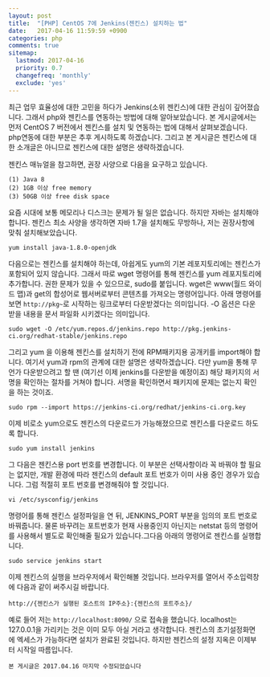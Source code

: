 ```yaml
---
layout: post
title:  "[PHP] CentOS 7에 Jenkins(젠킨스) 설치하는 법"
date:   2017-04-16 11:59:59 +0900
categories: php
comments: true
sitemap:
  lastmod: 2017-04-16
  priority: 0.7
  changefreq: 'monthly'
  exclude: 'yes'
---
```


최근 업무 효율성에 대한 고민을 하다가 Jenkins(소위 젠킨스)에 대한 관심이 깊어졌습니다. 그래서 php와 젠킨스를 연동하는 방법에 대해 알아보았습니다. <!--break--> 본 게시글에서는 먼저 CentOS 7 버전에서 젠킨스를 설치 및 연동하는 법에 대해서 살펴보겠습니다. php연동에 대한 부분은 추후 게시하도록 하겠습니다. 그리고 본 게시글은 젠킨스에 대한 소개글은 아니므로 젠킨스에 대한 설명은 생략하겠습니다.

젠킨스 매뉴얼을 참고하면, 권장 사양으로 다음을 요구하고 있습니다.

```
(1) Java 8
(2) 1GB 이상 free memory
(3) 50GB 이상 free disk space
```

요즘 시대에 보통 메모리나 디스크는 문제가 될 일은 없습니다. 하지만 자바는 설치해야 합니다. 젠킨스 최소 사양을 생각하면 자바 1.7을 설치해도 무방하나, 저는 권장사항에 맞춰 설치해보았습니다.

```
yum install java-1.8.0-openjdk
```

다음으로는 젠킨스를 설치해야 하는데, 아쉽게도 yum의 기본 레포지토리에는 젠킨스가 포함되어 있지 않습니다. 그래서 따로 wget 명령어를 통해 젠킨스를 yum 레포지토리에 추가합니다. 권한 문제가 있을 수 있으므로, sudo를 붙입니다. wget은 www(월드 와이드 맵)과 get의 합성어로 웹서버로부터 콘텐츠를 가져오는 명령어입니다. 아래 명령어를 보면 `http://pkg~`로 시작하는 링크로부터 다운받겠다는 의미입니다. -O 옵션은 다운받을 내용을 문서 파일화 시키겠다는 의미입니다.

```
sudo wget -O /etc/yum.repos.d/jenkins.repo http://pkg.jenkins-ci.org/redhat-stable/jenkins.repo
```

그리고 yum 을 이용해 젠킨스를 설치하기 전에 RPM패키지용 공개키를 import해야 합니다. 여기서 yum과 rpm의 관계에 대한 설명은 생략하겠습니다. 다만 yum을 통해 무언가 다운받으려고 할 땐 (여기선 이제 jenkins를 다운받을 예정이죠) 해당 패키지의 서명을 확인하는 절차를 거쳐야 합니다. 서명을 확인하면서 패키지에 문제는 없는지 확인을 하는 것이죠.

```
sudo rpm --import https://jenkins-ci.org/redhat/jenkins-ci.org.key
```

이제 비로소 yum으로도 젠킨스의 다운로드가 가능해졌으므로 젠킨스를 다운로드 하도록 합니다.

```
sudo yum install jenkins
```

그 다음은 젠킨스용 port 번호를 변경합니다. 이 부분은 선택사항이라 꼭 바꿔야 할 필요는 없지만, 개발 환경에 따라 젠킨스의 default 포트 번호가 이미 사용 중인 경우가 있습니다. 그럼 적절히 포트 번호를 변경해줘야 할 것입니다.

```
vi /etc/sysconfig/jenkins
```

명령어를 통해 젠킨스  설정파일을 연 뒤, JENKINS_PORT 부분을 임의의 포트 번호로 바꿔줍니다. 물론 바꾸려는 포트번호가 현재 사용중인지 아닌지는 netstat 등의 명령어를 사용해서 별도로 확인해줄 필요가 있습니다.그다음 아래의 명령어로 젠킨스를 실행합니다.

```
sudo service jenkins start
```

이제 젠킨스의 실행을 브라우저에서 확인해볼 것입니다. 브라우저를 열어서 주소입력창에 다음과 같이 써주시길 바랍니다.

```
http://{젠킨스가 실행된 호스트의 IP주소}:{젠킨스의 포트주소}/
```

예로 들어 저는 `http://localhost:8090/` 으로 접속을 했습니다. localhost는 127.0.0.1을 가리키는 것은 이미 모두 아실 거라고 생각합니다. 젠킨스의 초기설정화면에 엑세스가 가능하다면 설치가 완료된 것입니다. 하지만 젠킨스의 설정 지옥은 이제부터 시작일 따름입니다.

`본 게시글은 2017.04.16 마지막 수정되었습니다`

